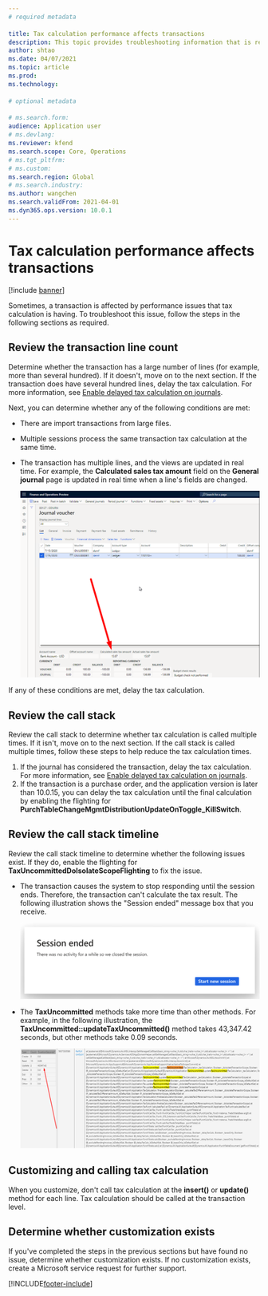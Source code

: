 ```yaml
---
# required metadata

title: Tax calculation performance affects transactions
description: This topic provides troubleshooting information that is related to tax calculation performance and its effect on transactions.
author: shtao
ms.date: 04/07/2021
ms.topic: article
ms.prod: 
ms.technology: 

# optional metadata

# ms.search.form:
audience: Application user
# ms.devlang: 
ms.reviewer: kfend
ms.search.scope: Core, Operations
# ms.tgt_pltfrm: 
# ms.custom: 
ms.search.region: Global
# ms.search.industry: 
ms.author: wangchen
ms.search.validFrom: 2021-04-01
ms.dyn365.ops.version: 10.0.1
---
```


# Tax calculation performance affects transactions

[!include [banner](../includes/banner.md)]

Sometimes, a transaction is affected by performance issues that tax calculation is having. To troubleshoot this issue, follow the steps in the following sections as required.

## Review the transaction line count

Determine whether the transaction has a large number of lines (for example, more than several hundred). If it doesn't, move on to the next section. If the transaction does have several hundred lines, delay the tax calculation. For more information, see [Enable delayed tax calculation on journals](enable-delayed-tax-calculation.md). 

Next, you can determine whether any of the following conditions are met:

- There are import transactions from large files.
- Multiple sessions process the same transaction tax calculation at the same time.
- The transaction has multiple lines, and the views are updated in real time. For example, the **Calculated sales tax amount** field on the **General journal** page is updated in real time when a line's fields are changed.

   [![Calculated sales tax amount field on the Jounal voucher page.](./media/tax-calculation-bad-performance-impacts-transaction-Picture1.png)](./media/tax-calculation-bad-performance-impacts-transaction-Picture1.png)

If any of these conditions are met, delay the tax calculation.

## Review the call stack

Review the call stack to determine whether tax calculation is called multiple times. If it isn't, move on to the next section. If the call stack is called multiple times, follow these steps to help reduce the tax calculation times.

1. If the journal has considered the transaction, delay the tax calculation. For more information, see [Enable delayed tax calculation on journals](enable-delayed-tax-calculation.md).
2. If the transaction is a purchase order, and the application version is later than 10.0.15, you can delay the tax calculation until the final calculation by enabling the flighting for **PurchTableChangeMgmtDistributionUpdateOnToggle_KillSwitch**.

## Review the call stack timeline

Review the call stack timeline to determine whether the following issues exist. If they do, enable the flighting for **TaxUncommittedDoIsolateScopeFlighting** to fix the issue.

- The transaction causes the system to stop responding until the session ends. Therefore, the transaction can't calculate the tax result. The following illustration shows the "Session ended" message box that you receive.

    [![Session ended message.](./media/tax-calculation-bad-performance-impacts-transaction-Picture2.png)](./media/tax-calculation-bad-performance-impacts-transaction-Picture2.png)

- The **TaxUncommitted** methods take more time than other methods. For example, in the following illustration, the **TaxUncommitted::updateTaxUncommitted()** method takes 43,347.42 seconds, but other methods take 0.09 seconds.

    [![Method durations.](./media/tax-calculation-bad-performance-impacts-transaction-Picture3.png)](./media/tax-calculation-bad-performance-impacts-transaction-Picture3.png)

## Customizing and calling tax calculation

When you customize, don't call tax calculation at the **insert()** or **update()** method for each line. Tax calculation should be called at the transaction level.

## Determine whether customization exists

If you've completed the steps in the previous sections but have found no issue, determine whether customization exists. If no customization exists, create a Microsoft service request for further support.

[!INCLUDE[footer-include](../../includes/footer-banner.md)]
